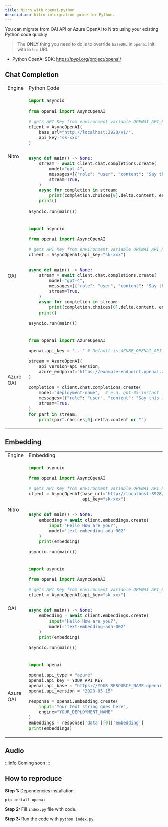 ```yaml
---
title: Nitro with openai-python
description: Nitro intergration guide for Python.
---
```



You can migrate from OAI API or Azure OpenAI to Nitro using your existing Python code quickly
> The **ONLY** thing you need to do is to override `baseURL` in `openai` init with `Nitro` URL
- Python OpenAI SDK: https://pypi.org/project/openai/

## Chat Completion
<table>
<tr>
<td> Engine </td> <td> Python Code </td>
</tr>
<tr>
<td> Nitro </td>
<td>

```python
import asyncio

from openai import AsyncOpenAI

# gets API Key from environment variable OPENAI_API_KEY
client = AsyncOpenAI(
    base_url="http://localhost:3928/v1/",
    api_key="sk-xxx"
)


async def main() -> None:
    stream = await client.chat.completions.create(
        model="gpt-4",
        messages=[{"role": "user", "content": "Say this is a test"}],
        stream=True,
    )
    async for completion in stream:
        print(completion.choices[0].delta.content, end="")
    print()

asyncio.run(main())
```
</td>
</tr>
<tr>
<td> OAI </td>
<td>

```python
import asyncio

from openai import AsyncOpenAI

# gets API Key from environment variable OPENAI_API_KEY
client = AsyncOpenAI(api_key="sk-xxx")


async def main() -> None:
    stream = await client.chat.completions.create(
        model="gpt-4",
        messages=[{"role": "user", "content": "Say this is a test"}],
        stream=True,
    )
    async for completion in stream:
        print(completion.choices[0].delta.content, end="")
    print()

asyncio.run(main())
```

</td>
</tr>
<tr>
<td> Azure OAI </td>
<td>

```python
from openai import AzureOpenAI

openai.api_key = '...' # Default is AZURE_OPENAI_API_KEY

stream = AzureOpenAI(
    api_version=api_version,
    azure_endpoint="https://example-endpoint.openai.azure.com",
)

completion = client.chat.completions.create(
    model="deployment-name",  # e.g. gpt-35-instant
    messages=[{"role": "user", "content": "Say this is a test"}],
    stream=True,
)
for part in stream:
    print(part.choices[0].delta.content or "")
```

</td>
</tr>
</table>

## Embedding
<table>
<tr>
<td> Engine </td> <td> Embedding </td>
</tr>
<tr>
<td> Nitro </td>
<td>

```python
import asyncio

from openai import AsyncOpenAI

# gets API Key from environment variable OPENAI_API_KEY
client = AsyncOpenAI(base_url="http://localhost:3928/v1/",
                     api_key="sk-xxx")


async def main() -> None:
    embedding = await client.embeddings.create(
        input='Hello How are you?', 
        model='text-embedding-ada-002'
    )
    print(embedding)

asyncio.run(main())
```
</td>
</tr>
<tr>
<td> OAI </td>
<td>

```python
import asyncio

from openai import AsyncOpenAI

# gets API Key from environment variable OPENAI_API_KEY
client = AsyncOpenAI(api_key="sk-xxx")


async def main() -> None:
    embedding = await client.embeddings.create(
        input='Hello How are you?',          
        model='text-embedding-ada-002'
    )
    print(embedding)

asyncio.run(main())
```

</td>
</tr>
<tr>
<td> Azure OAI </td>
<td>

```python
import openai

openai.api_type = "azure"
openai.api_key = YOUR_API_KEY
openai.api_base = "https://YOUR_RESOURCE_NAME.openai.azure.com"
openai.api_version = "2023-05-15"

response = openai.embedding.create(
    input="Your text string goes here",
    engine="YOUR_DEPLOYMENT_NAME"
)
embeddings = response['data'][0]['embedding']
print(embeddings)
```

</td>
</tr>
</table>

## Audio

:::info Coming soon
:::

## How to reproduce
**Step 1:** Dependencies installation.

```bash title="Install OpenAI"
pip install openai
```

**Step 2:** Fill `index.py` file with code.

**Step 3:** Run the code with `python index.py`.